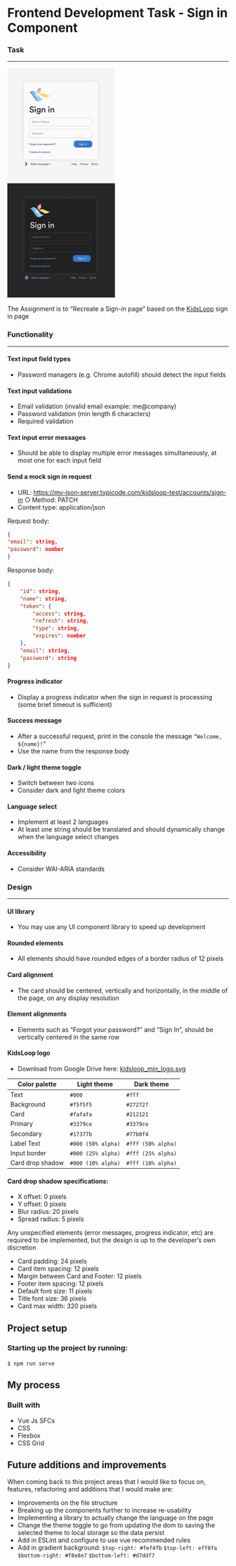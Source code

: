 # 
# Frontend Development Task - Sign in Component

### Task

---

![KidsLoop Light Theme](./KidsLoopLight.png)&nbsp;&nbsp;&nbsp;&nbsp;&nbsp;&nbsp;&nbsp;&nbsp;![KidsLoop Dark Theme](./KidsLoopDark.png)

The Assignment is to “Recreate a Sign-in page” based on the [KidsLoop](https://auth.kidsloop.co.uk/?locale=en&continue=https%3A%2F%2Fhub.kidsloop.live%2F%23%2F#/signin)
sign in page

### Functionality

---
#### Text input field types
- Password managers (e.g. Chrome autofill) should detect the input fields
#### Text input validations
- Email validation (invalid email example: me@company)
- Password validation (min length 6 characters)
- Required validation
#### Text input error messages
- Should be able to display multiple error messages simultaneously, at most one for each input field 
#### Send a mock sign in request
- URL: https://my-json-server.typicode.com/kidsloop-test/accounts/sign-in ○ Method: PATCH
- Content type: application/json

Request body:
```json
{
"email": string,
"password": number
}
```

Response body: 
```json
{
    "id": string,
    "name": string,
    "token": {
        "access": string,
        "refresh": string,
        "type": string,
        "expires": number
    },
    "email": string,
    "password": string
}
```

#### Progress indicator
- Display a progress indicator when the sign in request is processing (some brief timeout is sufficient) 
#### Success message
- After a successful request, print in the console the message `“Welcome, ${name}!”` 
- Use the name from the response body
#### Dark / light theme toggle
- Switch between two icons
- Consider dark and light theme colors
#### Language select
- Implement at least 2 languages
- At least one string should be translated and should dynamically change when the language select changes 
#### Accessibility
- Consider WAI-ARIA standards

### Design 

---

#### UI library
- You may use any UI component library to speed up development
#### Rounded elements
- All elements should have rounded edges of a border radius of 12 pixels
#### Card alignment
- The card should be centered, vertically and horizontally, in the middle of the page, on any display resolution 
#### Element alignments
- Elements such as “Forgot your password?” and “Sign In”, should be vertically centered in the same row 
#### KidsLoop logo
- Download from Google Drive here: [kidsloop_min_logo.svg](https://drive.google.com/file/d/1wgombEnnLMUlJC3bqytzds2WjOw5RrXA/view)

| Color palette    |    Light theme     |     Dark theme     |
| ---------------  | ------------------ | ------------------ |
| Text             | `#000`             | `#fff`             |
| Background       | `#f5f5f5`          | `#272727`          |
| Card             | `#fafafa`          | `#212121`          |
| Primary          | `#3379ce`          | `#3379ce`          |
| Secondary        | `#17377b`          | `#77b0f4`          |
| Label Text       | `#000 (50% alpha)` | `#fff (50% alpha)` |
| Input border     | `#000 (25% alpha)` | `#fff (25% alpha)` |
| Card drop shadow | `#000 (10% alpha)` | `#fff (10% alpha)` |

#### Card drop shadow specifications:
- X offset: 0 pixels
- Y offset: 0 pixels
- Blur radius: 20 pixels
- Spread radius: 5 pixels

Any unspecified elements (error messages, progress indicator, etc) are required to be implemented, but the design is up 
to the developer’s own discretion


- Card padding: 24 pixels
- Card item spacing: 12 pixels
- Margin between Card and Footer: 12 pixels
- Footer item spacing: 12 pixels
- Default font size: 11 pixels
- Title font size: 36 pixels
- Card max width: 320 pixels

## Project setup
### Starting up the project by running: 
```
$ npm run serve
```
## My process

### Built with

- Vue Js SFCs
- CSS
- Flexbox
- CSS Grid

## Future additions and improvements

When coming back to this project areas that I would like to focus on, features, refactoring and additions that I would make are:

- Improvements on the file structure 
- Breaking up the components further to increase re-usability
- Implementing a library to actually change the language on the page
- Change the theme toggle to go from updating the dom to saving the selected theme to local storage so the data persist
- Add in ESLint and configure to use vue recommended rules 
- Add in gradient background: 
`$top-right: #fef4fb`
`$top-left: eff8fa`
`$bottom-right: #f8e8e7`
`$bottom-left: #d7ddf7`
